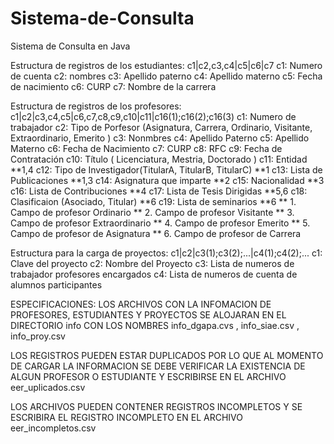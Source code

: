 # Sistema-de-Consulta
Sistema de Consulta en Java


Estructura de registros de los estudiantes:
        c1|c2,c3,c4|c5|c6|c7
  c1: Numero de cuenta
  c2: nombres
  c3: Apellido paterno
  c4: Apellido materno
  c5: Fecha de nacimiento
  c6: CURP
  c7: Nombre de la carrera
  
  
Estructura de registros de los profesores:
      c1|c2|c3,c4,c5|c6,c7,c8,c9,c10|c11|c16(1);c16(2);c16(3)
  c1: Numero de trabajador
  c2: Tipo de Porfesor (Asignatura, Carrera, Ordinario, Visitante, Extraordinario, Emerito )
  c3: Nonmbres
  c4: Apellido Paterno
  c5: Apellido Materno
  c6: Fecha de Nacimiento
  c7: CURP
  c8: RFC
  c9: Fecha de Contratación
  c10: Título ( Licenciatura, Mestria, Doctorado )
  c11: Entidad **1,4
  c12: Tipo de Investigador(TitularA, TitularB, TitularC) **1
  c13: Lista de Publicaciones  **1,3
  c14: Asignatura que imparte **2
  c15: Nacionalidad  **3
  c16: Lista de Contribuciones   **4
  c17: Lista de Tesis Dirigidas   **5,6
  c18: Clasificaion (Asociado, Titular)  **6
  c19: Lista de seminarios   **6
        ** 1. Campo de profesor Ordinario
        ** 2. Campo de profesor Visitante
        ** 3. Campo de profesor Extraordinario
        ** 4. Campo de profesor Emerito
        ** 5. Campo de profesor de Asignatura
        ** 6. Campo de profesor de Carrera


Estructura para la carga de proyectos:
      c1|c2|c3(1);c3(2);...|c4(1);c4(2);...
  c1: Clave del proyecto
  c2: Nombre del Proyecto
  c3: Lista de numeros de trabajador profesores encargados
  c4: Lista de numeros de cuenta de alumnos participantes

ESPECIFICACIONES:
  LOS ARCHIVOS CON LA INFOMACION DE PROFESORES, ESTUDIANTES Y PROYECTOS SE ALOJARAN EN EL DIRECTORIO
  info CON LOS NOMBRES info_dgapa.cvs ,  info_siae.csv , info_proy.csv
  
  LOS REGISTROS PUEDEN ESTAR DUPLICADOS POR LO QUE AL MOMENTO DE CARGAR LA INFORMACION SE DEBE VERIFICAR
  LA EXISTENCIA DE ALGUN PROFESOR O ESTUDIANTE Y ESCRIBIRSE EN EL ARCHIVO eer_uplicados.csv
  
  LOS ARCHIVOS PUEDEN CONTENER REGISTROS INCOMPLETOS Y SE ESCRIBIRA EL REGISTRO INCOMPLETO EN EL ARCHIVO eer_incompletos.csv
  
  


